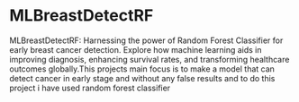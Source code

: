 # MLBreastDetectRF
MLBreastDetectRF: Harnessing the power of Random Forest Classifier for early breast cancer detection. Explore how machine learning aids in improving diagnosis, enhancing survival rates, and transforming healthcare outcomes globally.This projects main focus is to make a model that can detect cancer in early stage and without any false results and to do this project i have used random forest classifier 
